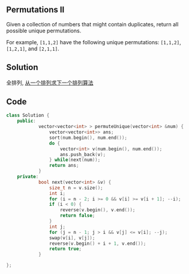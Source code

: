 ## Permutations II

Given a collection of numbers that might contain duplicates, return all possible unique permutations.

For example,
`[1,1,2]` have the following unique permutations:
`[1,1,2]`, `[1,2,1]`, and `[2,1,1]`.

## Solution

全排列, [从一个排列求下一个排列算法](https://github.com/krystism/algorithms/tree/master/permutation)

## Code
```cpp
class Solution {
	public:
		    vector<vector<int> > permuteUnique(vector<int> &num) {
				vector<vector<int>> ans;
				sort(num.begin(), num.end());
				do {
					vector<int> v(num.begin(), num.end());
					ans.push_back(v);
				} while(next(num));
				return ans;
			}
	private:
		   	bool next(vector<int> &v) {
				size_t n = v.size();
				int i;
				for (i = n - 2; i >= 0 && v[i] >= v[i + 1]; --i);
				if (i < 0) {
					reverse(v.begin(), v.end());
					return false;
				}
				int j;
				for (j = n - 1; j > i && v[j] <= v[i]; --j);
				swap(v[i], v[j]);
				reverse(v.begin() + i + 1, v.end());
				return true;
			}

};
```
